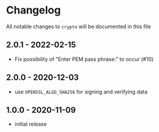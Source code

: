 # Changelog

All notable changes to `crypto` will be documented in this file

## 2.0.1 - 2022-02-15

- Fix possibility of "Enter PEM pass phrase:" to occur (#10)


## 2.0.0 - 2020-12-03

- use `OPENSSL_ALGO_SHA256` for signing and verifying data

## 1.0.0 - 2020-11-09

- initial release
